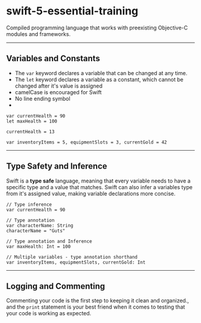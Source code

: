 # swift-5-essential-training

Compiled programming language that works with preexisting Objective-C modules and frameworks.

---

## Variables and Constants

- The `var` keyword declares a variable that can be changed at any time.
- The `let` keyword declares a variable as a constant, which cannot be changed after it's value is assigned
- camelCase is encouraged for Swift
- No line ending symbol
-

```
var currentHealth = 90
let maxHealth = 100

currentHealth = 13

var inventoryItems = 5, equipmentSlots = 3, currentGold = 42
```
---

## Type Safety and Inference

Swift is a __type safe__ language, meaning that every variable needs to have a specific type and a value that matches. Swift can also infer a variables type from it's assigned value, making variable declarations more concise.

```
// Type inference
var currentHealth = 90

// Type annotation
var characterName: String
characterName = "Guts"

// Type annotation and Inference
var maxHealth: Int = 100

// Multiple variables - type annotation shorthand
var inventoryItems, equipmentSlots, currentGold: Int
```
---

## Logging and Commenting

Commenting your code is the first step to keeping it clean and organized., and the `print` statement is your best friend when it comes to testing that your code is working as expected.
